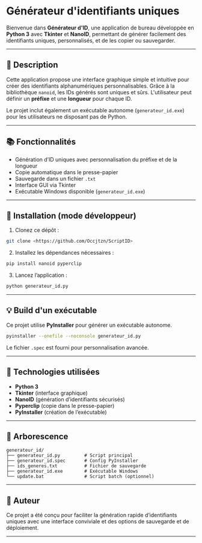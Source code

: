 
# Générateur d'identifiants uniques

Bienvenue dans **Générateur d'ID**, une application de bureau développée en **Python 3** avec **Tkinter** et **NanoID**, permettant de générer facilement des identifiants uniques, personnalisés, et de les copier ou sauvegarder.

---

## 📅 Description

Cette application propose une interface graphique simple et intuitive pour créer des identifiants alphanumériques personnalisables. Grâce à la bibliothèque `nanoid`, les IDs générés sont uniques et sûrs. L'utilisateur peut définir un **préfixe** et une **longueur** pour chaque ID.

Le projet inclut également un exécutable autonome (`generateur_id.exe`) pour les utilisateurs ne disposant pas de Python.

---

## 📚 Fonctionnalités

- Génération d’ID uniques avec personnalisation du préfixe et de la longueur
- Copie automatique dans le presse-papier
- Sauvegarde dans un fichier `.txt`
- Interface GUI via Tkinter
- Exécutable Windows disponible (`generateur_id.exe`)

---

## 🔧 Installation (mode développeur)

1. Clonez ce dépôt :

```bash
git clone <https://github.com/Occjtzn/ScriptID>
```

2. Installez les dépendances nécessaires :

```bash
pip install nanoid pyperclip
```

3. Lancez l’application :

```bash
python generateur_id.py
```

---

## 💡 Build d'un exécutable

Ce projet utilise **PyInstaller** pour générer un exécutable autonome.

```bash
pyinstaller --onefile --noconsole generateur_id.py
```

Le fichier `.spec` est fourni pour personnalisation avancée.

---

## 💚 Technologies utilisées

- **Python 3**
- **Tkinter** (interface graphique)
- **NanoID** (génération d’identifiants sécurisés)
- **Pyperclip** (copie dans le presse-papier)
- **PyInstaller** (création de l’exécutable)

---

## 🔖 Arborescence

```
generateur_id/
├── generateur_id.py         # Script principal
├── generateur_id.spec       # Config PyInstaller
├── ids_generes.txt          # Fichier de sauvegarde
├── generateur_id.exe        # Exécutable Windows
└── update.bat               # Script batch (optionnel)
```

---

## 📇 Auteur

Ce projet a été conçu pour faciliter la génération rapide d’identifiants uniques avec une interface conviviale et des options de sauvegarde et de déploiement.

---

